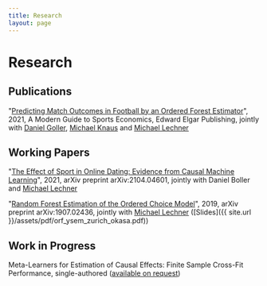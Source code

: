 ```yaml
---
title: Research
layout: page
---
```


# Research

## Publications

"[Predicting Match Outcomes in Football by an Ordered Forest Estimator](http://ux-tauri.unisg.ch/RePEc/usg/econwp/EWP-1811.pdf)", 2021,  A Modern Guide to Sports Economics, Edward Elgar Publishing, jointly with [Daniel Goller](https://sites.google.com/site/mrdanielgoller), [Michael Knaus](https://mcknaus.github.io/) and [Michael Lechner](https://www.michael-lechner.eu/)

## Working Papers

"[The Effect of Sport in Online Dating: Evidence from Causal Machine Learning](https://arxiv.org/pdf/2104.04601.pdf)", 2021, arXiv preprint arXiv:2104.04601, jointly with Daniel Boller and [Michael Lechner](https://www.michael-lechner.eu/)

"[Random Forest Estimation of the Ordered Choice Model](https://arxiv.org/pdf/1907.02436.pdf)", 2019, arXiv preprint arXiv:1907.02436, jointly with [Michael Lechner](https://www.michael-lechner.eu/) ([Slides]({{ site.url }}/assets/pdf/orf_ysem_zurich_okasa.pdf))

## Work in Progress

Meta-Learners for Estimation of Causal Effects: Finite Sample Cross-Fit Performance, single-authored ([available on request](mailto:gabriel.okasa@epfl.ch))
